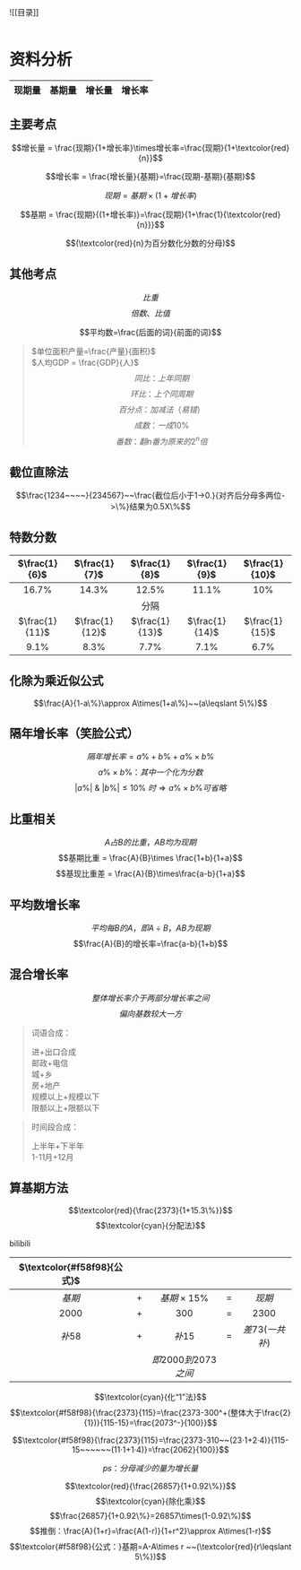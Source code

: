 ![[目录]]

<!DOCTYPE html>
<html>
<head>
    <title>Markdown目录生成器</title>
    <style>
        /* 样式化列表 */
        .container {
            column-count: 2;
            column-gap: 20px;
        }
        ul {
            list-style-type: none;
            margin: 0;
            padding: 0;
        }
        ul ul {
            margin-left: 20px; /* 缩进 */
        }
        ul a {
            text-decoration: none;
        }
    </style>
</head>
<body>
    <div class="container" id="tableOfContents"></div>
    <script>
        document.addEventListener('DOMContentLoaded', function() {
            // 获取所有标题元素
            var headers = document.querySelectorAll('h1, h2, h3, h4, h5, h6');
            // 创建目录字符串
            var tableOfContents = '<ul>'; // 根列表
            var lastLevel = 1; // 上一个标题级别
            for (var i = 0; i < headers.length; i++) {
                var header = headers[i];
                var headerText = header.innerText || header.textContent;
                // 获取标题级别
                var level = parseInt(header.tagName.substring(1)); // 获取标题级别的数字部分
                // 根据级别差异添加 ul 或 /ul
                while (lastLevel < level) {
                    tableOfContents += '<ul>';
                    lastLevel++;
                }
                while (lastLevel > level) {
                    tableOfContents += '</ul>';
                    lastLevel--;
                }
                // 生成 headerId
                var headerId = 'header-' + i; // 默认情况下使用索引作为 ID
                if (header.hasAttribute('id')) {
                    headerId = header.getAttribute('id'); // 如果标题元素有自定义的 ID，则使用它
                } else {
                    // 生成唯一的 ID，确保不与页面上的其他元素冲突
                    headerId = 'header-' + i;
                    header.setAttribute('id', headerId);
                }
                // 创建目录项
                var listItemSymbol = '•'; // 默认为圆点
                if (level === 2) {
                    listItemSymbol = '▫︎'; // 第二级使用方空心点
                } else if (level === 3) {
                    listItemSymbol = '▪︎'; // 第三级使用方实心点
                }
                tableOfContents += '<li>' + listItemSymbol + ' <a href="#' + headerId + '">' + headerText + '</a></li>';
            }
            // 结束所有未关闭的列表
            while (lastLevel > 1) {
                tableOfContents += '</ul>';
                lastLevel--;
            }
            tableOfContents += '</ul>'; // 结束根列表
            // 将目录字符串添加到页面
            var tocContainer = document.getElementById('tableOfContents');
            tocContainer.innerHTML = tableOfContents;
        });
    </script>
</body>
</html>




# 资料分析

|现期量|基期量|增长量|增长率|
|--|--|--|--|


## 主要考点
$$增长量 = \frac{现期}{1+增长率}\times增长率=\frac{现期}{1+\textcolor{red}{n}}$$


$$增长率 = \frac{增长量}{基期}=\frac{现期-基期}{基期}$$

$$现期 = 基期 \times (1+增长率)$$

$$基期 = \frac{现期}{(1+增长率)}=\frac{现期}{1+\frac{1}{\textcolor{red}{n}}}$$

$$(\textcolor{red}{n}为百分数化分数的分母)$$
## 其他考点
$$比重$$
$$倍数、比值$$

$$平均数=\frac{后面的词}{前面的词}$$
>- $单位面积产量=\frac{产量}{面积}$  
>- $人均GDP = \frac{GDP}{人}$
$$同比：上年同期$$ 
$$环比：上个同周期$$ 
$$百分点：加减法（易错）$$
$$成数：一成10\%$$
$$番数：翻n番为原来的2^n倍$$ 


## 截位直除法
$$\frac{1234~~~~}{234567}~~\frac{截位后小于1->0.}{对齐后分母多两位->\%}结果为0.5X\%$$

## 特数分数

|$\frac{1}{6}$|$\frac{1}{7}$|$\frac{1}{8}$|$\frac{1}{9}$|$\frac{1}{10}$|
|:--:|:--:|:--:|:--:|:--:|
|$16.7\%$|$14.3\%$|$12.5\%$|$11.1\%$|$10\%$|
|||分隔||||
|$\frac{1}{11}$|$\frac{1}{12}$|$\frac{1}{13}$|$\frac{1}{14}$|$\frac{1}{15}$|
|$9.1\%$|$8.3\%$|$7.7\%$|$7.1\%$|$6.7\%$|

## 化除为乘近似公式
$$\frac{A}{1-a\%}\approx A\times(1+a\%)~~(a\leqslant 5\%)$$

## 隔年增长率（笑脸公式）
$$隔年增长率=a\%+b\%+a\%\times b\%$$
$$a\%\times b\%：其中一个化为分数$$
$$| a\%|~\& ~|b\%|\leqslant 10\% ~时\Rightarrow a\% \times b\% 可省略$$
## 比重相关
$$A占B的比重，AB均为现期$$
$$基期比重 = \frac{A}{B}\times \frac{1+b}{1+a}$$
$$基现比重差 = \frac{A}{B}\times\frac{a-b}{1+a}$$
## 平均数增长率
$$平均每B的A，即A\div B，AB为现期$$
$$\frac{A}{B}的增长率=\frac{a-b}{1+b}$$
## 混合增长率
$$整体增长率介于两部分增长率之间$$
$$偏向基数较大一方$$
>词语合成：
>- 进+出口合成
>- 邮政+电信
>- 城+乡
>- 房+地产
>- 规模以上+规模以下
>- 限额以上+限额以下

>时间段合成：
>- 上半年+下半年
>- 1-11月+12月

## 算基期方法
$$\textcolor{red}{\frac{2373}{1+15.3\%}}$$
$$\textcolor{cyan}{分配法}$$
- [bilibili](https://www.bilibili.com/video/BV17m4y1D757/?spm_id_from=pageDriver&vd_source=420b13c7a95fdef281b725873da013e4)

|$\textcolor{#f58f98}{公式}$|||||
|:-:|:-:|:-:|:-:|:-:|
|$基期$|$+$|$基期\times15\%$|$=$|$现期$|
|$2000$|$+$|$300$|$=$|$2300$|
|$补58$|$+$|$补15$|$=$|$差73(一共补)$|
|||$即2000到2073之间$|||
$$\textcolor{cyan}{化“1”法}$$
$$\textcolor{#f58f98}{\frac{2373}{115}=\frac{2373-300^+(整体大于\frac{2}{1})}{115-15}=\frac{2073^-}{100}}$$

$$\textcolor{#f58f98}{\frac{2373}{115}=\frac{2373-310~~(23·1+2·4)}{115-15~~~~~~(11·1+1·4)}=\frac{2062}{100}}$$

$$ps：分母减少的量为增长量$$

$$\textcolor{red}{\frac{26857}{1+0.92\%}}$$
$$\textcolor{cyan}{除化乘}$$
$$\frac{26857}{1+0.92\%}=26857\times(1-0.92\%)$$
$$推倒：\frac{A}{1+r}=\frac{A(1-r)}{1+r^2}\approx A\times(1-r)$$
$$\textcolor{#f58f98}{公式：}基期=A-A\times r ~~(\textcolor{red}{r\leqslant 5\%})$$